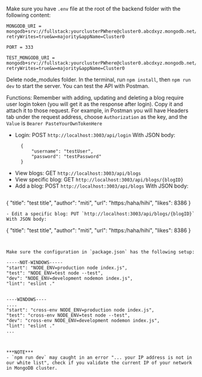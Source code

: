 Make sure you have `.env` file at the root of the backend folder with the following content:
```
MONGODB_URI = mongodb+srv://fullstack:yourclusterPWhere@cluster0.abcdxyz.mongodb.net/?retryWrites=true&w=majority&appName=Cluster0 

PORT = 333

TEST_MONGODB_URI = mongodb+srv://fullstack:yourclusterPWhere@cluster0.abcdxyz.mongodb.net/testBlogApp?retryWrites=true&w=majority&appName=Cluster0
```

Delete node_modules folder. In the terminal, run `npm install`, then `npm run dev` to start the server. You can test the API with Postman.

Functions:
Remember with adding, updating and deleting a blog require user login token (you will get it as the response after login). Copy it and attach it to those request. For example, in Postman you will have Headers tab under the request address, choose `Authorization` as the key, and the `Value` is `Bearer PasteYourOwnTokenHere`

- Login: POST `http://localhost:3003/api/login`
  With JSON body:
  ```
    {
        "username": "testUser",
        "password": "testPassword"
    }
  ``` 
- View blogs: GET `http://localhost:3003/api/blogs`
- View specific blog: GET `http://localhost:3003/api/blogs/{blogID}`
- Add a blog: POST `http://localhost:3003/api/blogs`
    With JSON body:
  ```
{
    "title": "test title",
    "author": "miti",
    "url": "https:/haha/hihi",
    "likes": 8386
}
  ``` 
- Edit a specific blog: PUT `http://localhost:3003/api/blogs/{blogID}`
 With JSON body:  
 ```
{
    "title": "test title",
    "author": "miti",
    "url": "https:/haha/hihi",
    "likes": 8386
}
  ```


Make sure the configuration in `package.json` has the following setup:
```
    -----NOT-WINDOWS-----
    "start": "NODE_ENV=production node index.js",
    "test": "NODE_ENV=test node --test",
    "dev": "NODE_ENV=development nodemon index.js",
    "lint": "eslint ."
```

```
    ----WINDOWS----
    ....
    "start": "cross-env NODE_ENV=production node index.js",
    "test": "cross-env NODE_ENV=test node --test",
    "dev": "cross-env NODE_ENV=development nodemon index.js",
    "lint": "eslint ."
    ...
```


***NOTE***
- `npm run dev` may caught in an error "... your IP address is not in our white list", check if you validate the current IP of your network in MongoDB cluster.